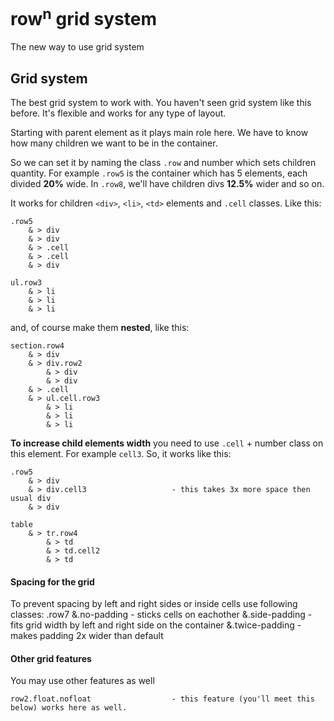 # row<sup>n</sup> grid system
The new way to use grid system


## Grid system
The best grid system to work with. You haven't seen grid system like this before. It's flexible and works for any type of layout.

Starting with parent element as it plays main role here. We have to know how many children we want to be in the container.

So we can set it by naming the class `.row` and number which sets children quantity. For example `.row5` is the container which has 5 elements, each divided **20%** wide. In `.row8`, we'll have children divs **12.5%** wider and so on.

It works for children `<div>`, `<li>`, `<td>` elements and `.cell` classes. Like this:

    .row5
        & > div
        & > div
        & > .cell
        & > .cell
        & > div

    ul.row3
        & > li
        & > li
        & > li

and, of course make them **nested**, like this:

    section.row4
        & > div
        & > div.row2
            & > div
            & > div
        & > .cell
        & > ul.cell.row3
            & > li
            & > li
            & > li

**To increase child elements width** you need to use `.cell` + number class on this element. For example `cell3`. So, it works like this:

    .row5
        & > div
        & > div.cell3                   - this takes 3x more space then usual div
        & > div

    table
        & > tr.row4
            & > td
            & > td.cell2
            & > td

#### Spacing for the grid
To prevent spacing by left and right sides or inside cells use following classes:
    .row7
        &.no-padding                    - sticks cells on eachother
        &.side-padding                  - fits grid width by left and right side on the container
        &.twice-padding                 - makes padding 2x wider than default

#### Other grid features
You may use other features as well

    row2.float.nofloat                  - this feature (you'll meet this below) works here as well.
